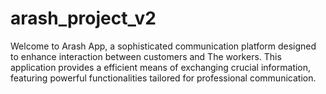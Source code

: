 # arash_project_v2
Welcome to Arash App, a sophisticated communication platform designed to enhance interaction between customers and The workers. This application provides a efficient means of exchanging crucial information, featuring powerful functionalities tailored for professional communication.
